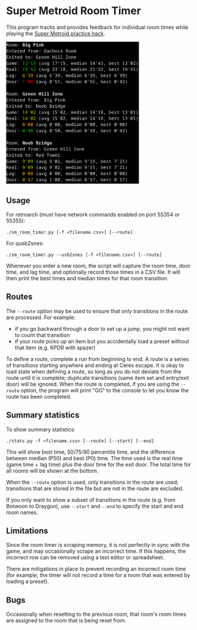 Super Metroid Room Timer
========================

This program tracks and provides feedback for individual room times
while playing the [Super Metroid practice hack](https://smpractice.speedga.me/).

<img src="screenshots/sm_room_timer.png?raw=true" alt="Image of room timer in action" width="360">

Usage
-----

For retroarch (must have network commands enabled on port 55354 or
55355):

```
./sm_room_timer.py [-f <filename.csv>] [--route]
```

For qusb2snes:

```
./sm_room_timer.py --usb2snes [-f <filename.csv>] [--route]
```

Whenever you enter a new room, the script will capture the room time,
door time, and lag time, and optionally record those times in a CSV
file.  It will then print the best times and median times for that room
transition.

Routes
------

The `--route` option may be used to ensure that only transitions in the
route are processed.  For example:
* if you go backward through a door to set up a jump, you might not want
  to count that transition
* if your route picks up an item but you accidentally load a preset
  without that item (e.g. KPDR with spazer)

To define a route, complete a run from beginning to end.  A route is a
series of transitions starting anywhere and ending at Ceres escape.  It
is okay to load state when defining a route, so long as you do not
deviate from the route until it is complete; duplicate transitions
(same item set and entry/exit door) will be ignored.  When the route is
completed, if you are using the `--route` option, the program will print
"GG" to the console to let you know the route has been completed.

Summary statistics
------------------

To show summary statistics:

```
./stats.py -f <filename.csv> [--route] [--start] [--end]
```

This will show best time, 50/75/90 percentile time, and the difference
between median (P50) and best (P0) time.  The time used is the real time
(game time + lag time) plus the door time for the exit door.  The total
time for all rooms will be shown at the bottom.

When the `--route` option is used, only transitions in the route are
used; transitions that are stored in the file but are not in the route
are excluded.

If you only want to show a subset of transitions in the route (e.g. from
Botwoon to Draygon), use `--start` and `--end` to specify the start and
end room names.

Limitations
-----------

Since the room timer is scraping memory, it is not perfectly in sync
with the game, and may occasionally scrape an incorrect time.  If this
happens, the incorrect row can be removed using a text editor or
spreadsheet.

There are mitigations in place to prevent recording an incorrect room
time (for example, the timer will not record a time for a room that was
entered by loading a preset).

Bugs
----

Occasionally when resetting to the previous room, that room's room times
are assigned to the room that is being reset from.
